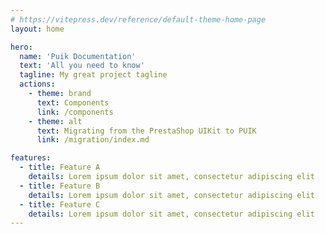 ```yaml
---
# https://vitepress.dev/reference/default-theme-home-page
layout: home

hero:
  name: 'Puik Documentation'
  text: 'All you need to know'
  tagline: My great project tagline
  actions:
    - theme: brand
      text: Components
      link: /components
    - theme: alt
      text: Migrating from the PrestaShop UIKit to PUIK
      link: /migration/index.md

features:
  - title: Feature A
    details: Lorem ipsum dolor sit amet, consectetur adipiscing elit
  - title: Feature B
    details: Lorem ipsum dolor sit amet, consectetur adipiscing elit
  - title: Feature C
    details: Lorem ipsum dolor sit amet, consectetur adipiscing elit
---
```

